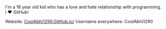 I'm a 16 year old kid who has a love and hate relationship with programming. I ♥ GitHub!

Website: [CoolAbhi1290.GitHub.io/](https://coolabhi1290.github.io/)
Username everywhere: CoolAbhi1290
